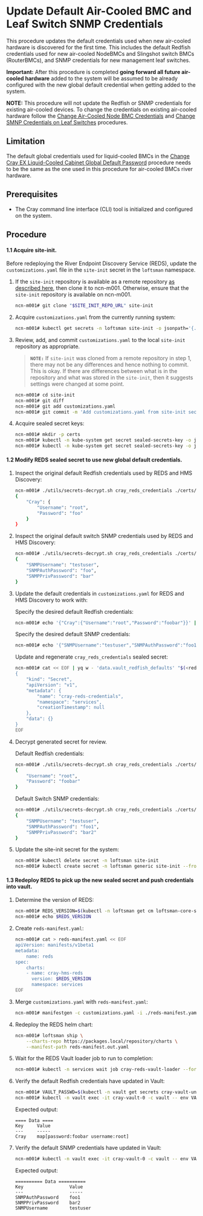 # Update Default Air-Cooled BMC and Leaf Switch SNMP Credentials

This procedure updates the default credentials used when new air-cooled hardware is discovered for the first time. This includes the default Redfish credentials used for new air-cooled NodeBMCs and Slingshot switch BMCs (RouterBMCs), and SNMP credentials for new management leaf switches.

**Important:** After this procedure is completed **going forward all future air-cooled hardware** added to the system will be assumed to be already configured with the new global default credential when getting added to the system.

**NOTE:** This procedure will not update the Redfish or SNMP credentials for existing air-cooled devices. To change the credentials on existing air-cooled hardware follow the [Change Air-Cooled Node BMC Credentials](Change_Air-Cooled_Node_BMC_Credentials.md) and [Change SMNP Credentials on Leaf Switches](Change_SMNP_Credentials_on_Leaf_Switches.md) procedures. 


## Limitation

The default global credentials used for liquid-cooled BMCs in the [Change Cray EX Liquid-Cooled Cabinet Global Default Password](Change_EX_Liquid-Cooled_Cabinet_Global_Default_Password.md) procedure needs to be the same as the one used in this procedure for air-cooled BMCs river hardware. 

## Prerequisites

-   The Cray command line interface \(CLI\) tool is initialized and configured on the system.


## Procedure

#### 1.1 Acquire site-init.
Before redeploying the River Endpoint Discovery Service (REDS), update the `customizations.yaml` file in the `site-init` secret in the `loftsman` namespace.

1.  If the `site-init` repository is available as a remote repository [as described here](../../install/prepare_site_init.md#push-to-a-remote-repository), then clone it to ncn-m001. Otherwise, ensure that the `site-init` repository is available on ncn-m001.

    ```bash
    ncn-m001# git clone "$SITE_INIT_REPO_URL" site-init
    ```

2.  Acquire `customizations.yaml` from the currently running system:

    ```bash
    ncn-m001# kubectl get secrets -n loftsman site-init -o jsonpath='{.data.customizations\.yaml}' | base64 -d > site-init/customizations.yaml
    ```

3.  Review, add, and commit `customizations.yaml` to the local `site-init` repository as appropriate.

    > **`NOTE:`** If `site-init` was cloned from a remote repository in step 1,
    > there may not be any differences and hence nothing to commit. This is
    > okay. If there are differences between what is in the repository and what
    > was stored in the `site-init`, then it suggests settings were changed at some
    > point.
    ```bash
    ncn-m001# cd site-init
    ncn-m001# git diff
    ncn-m001# git add customizations.yaml
    ncn-m001# git commit -m 'Add customizations.yaml from site-init secret'
    ```

4.  Acquire sealed secret keys:
    ```bash
    ncn-m001# mkdir -p certs
    ncn-m001# kubectl -n kube-system get secret sealed-secrets-key -o jsonpath='{.data.tls\.crt}' | base64 -d > certs/sealed_secrets.crt
    ncn-m001# kubectl -n kube-system get secret sealed-secrets-key -o jsonpath='{.data.tls\.key}' | base64 -d > certs/sealed_secrets.key
    ```

#### 1.2 Modify REDS sealed secret to use new global default credentials.
1.  Inspect the original default Redfish credentials used by REDS and HMS Discovery:
    ```bash
    ncn-m001# ./utils/secrets-decrypt.sh cray_reds_credentials ./certs/sealed_secrets.key ./customizations.yaml | jq .data.vault_redfish_defaults -r | base64 -d | jq
    {
        "Cray": {
            "Username": "root",
            "Password": "foo"
        }
    }
    ```

2.  Inspect the original default switch SNMP credentials used by REDS and HMS Discovery:
    ```bash
    ncn-m001# ./utils/secrets-decrypt.sh cray_reds_credentials ./certs/sealed_secrets.key ./customizations.yaml | jq .data.vault_switch_defaults -r | base64 -d | jq
    {
        "SNMPUsername": "testuser",
        "SNMPAuthPassword": "foo",
        "SNMPPrivPassword": "bar"
    }
    ```

2.  Update the default credentials in `customizations.yaml` for REDS and HMS Discovery to work with:
    
    Specify the desired default Redfish credentials:
    ```bash
    ncn-m001# echo '{"Cray":{"Username":"root","Password":"foobar"}}' | base64 > reds.redfish.creds.json.b64
    ```

    Specify the desired default SNMP credentials:
    ```bash
    ncn-m001# echo '{"SNMPUsername":"testuser","SNMPAuthPassword":"foo1","SNMPPrivPassword":"bar2"}' | base64 > reds.switch.creds.json.b64
    ```


    Update and regenerate `cray_reds_credentials` sealed secret:
    ```bash
    ncn-m001# cat << EOF | yq w - 'data.vault_redfish_defaults' "$(<reds.redfish.creds.json.b64)" | yq w - 'data.vault_switch_defaults' "$(<reds.switch.creds.json.b64)" | yq r -j - | ./utils/secrets-encrypt.sh | yq w -f - -i ./customizations.yaml 'spec.kubernetes.sealed_secrets.cray_reds_credentials'
    {
        "kind": "Secret",
        "apiVersion": "v1",
        "metadata": {
            "name": "cray-reds-credentials",
            "namespace": "services",
            "creationTimestamp": null
        },
        "data": {}
    }
    EOF
    ```

4.  Decrypt generated secret for review.
    
    Default Redfish credentials:
    ```bash
    ncn-m001# ./utils/secrets-decrypt.sh cray_reds_credentials ./certs/sealed_secrets.key ./customizations.yaml | jq .data.vault_redfish_defaults -r | base64 -d | jq
    {
        "Username": "root",
        "Password": "foobar"
    }
    ```

    Default Switch SNMP credentials:
    ```bash
    ncn-m001# ./utils/secrets-decrypt.sh cray_reds_credentials ./certs/sealed_secrets.key ./customizations.yaml | jq .data.vault_switch_defaults -r | base64 -d | jq
    {
        "SNMPUsername": "testuser",
        "SNMPAuthPassword": "foo1",
        "SNMPPrivPassword": "bar2"
    }
    ```


5.  Update the site-init secret for the system:
    ```bash
    ncn-m001# kubectl delete secret -n loftsman site-init
    ncn-m001# kubectl create secret -n loftsman generic site-init --from-file=customizations.yaml
    ```

#### 1.3 Redeploy REDS to pick up the new sealed secret and push credentials into vault.
1.  Determine the version of REDS:
    ```bash
    ncn-m001# REDS_VERSION=$(kubectl -n loftsman get cm loftsman-core-services -o jsonpath='{.data.manifest\.yaml}' | yq r - 'spec.charts.(name==cray-hms-reds).version')
    ncn-m001# echo $REDS_VERSION
    ```

2.  Create `reds-manifest.yaml`:
    ```bash
    ncn-m001# cat > reds-manifest.yaml << EOF 
    apiVersion: manifests/v1beta1
    metadata:
        name: reds
    spec:
        charts:
        - name: cray-hms-reds
          version: $REDS_VERSION
          namespace: services
    EOF
    ```

2.  Merge `customizations.yaml` with `reds-manifest.yaml`:
    ```bash
    ncn-m001# manifestgen -c customizations.yaml -i ./reds-manifest.yaml > ./reds-manifest.out.yaml
    ```

3.  Redeploy the REDS helm chart:
    ```bash
    ncn-m001# loftsman ship \
        --charts-repo https://packages.local/repository/charts \
        --manifest-path reds-manifest.out.yaml
    ```

5.  Wait for the REDS Vault loader job to run to completion:
    ```bash
    ncn-m001# kubectl -n services wait job cray-reds-vault-loader --for=condition=complete --timeout=5m
    ```

6.  Verify the default Redfish credentials have updated in Vault:
    ```bash
    ncn-m001# VAULT_PASSWD=$(kubectl -n vault get secrets cray-vault-unseal-keys -o json | jq -r '.data["vault-root"]' |  base64 -d)
    ncn-m001# kubectl -n vault exec -it cray-vault-0 -c vault -- env VAULT_TOKEN=$VAULT_PASSWD VAULT_ADDR=http://127.0.0.1:8200 vault kv get secret/reds-creds/defaults
    ```

    Expected output:
    ```
    ==== Data ====
    Key     Value
    ---     -----
    Cray    map[password:foobar username:root]
    ```

7.  Verify the default SNMP credentials have updated in Vault:
    ```bash
    ncn-m001# kubectl -n vault exec -it cray-vault-0 -c vault -- env VAULT_TOKEN=$VAULT_PASSWD VAULT_ADDR=http://127.0.0.1:8200 vault kv get secret/reds-creds/switch_defaults
    ```

    Expected output:
    ```
    ========== Data ==========
    Key                 Value
    ---                 -----
    SNMPAuthPassword    foo1
    SNMPPrivPassword    bar2
    SNMPUsername        testuser
    ```